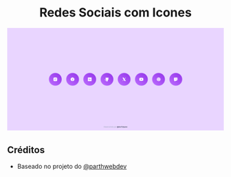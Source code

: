 <h1 align="center">Redes Sociais com Icones</h1>

<img src="image/preview.png">


## Créditos 
- Baseado no projeto do [@parthwebdev](https://github.com/parthwebdev)
